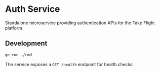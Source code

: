 # Auth Service

Standalone microservice providing authentication APIs for the Take Flight platform.

## Development

```bash
go run ./cmd
```

The service exposes a `GET /health` endpoint for health checks.
